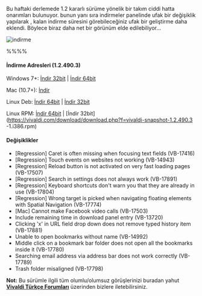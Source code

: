 

Bu haftaki derlemede 1.2 kararlı sürüme yönelik bir takım ciddi hatta onarımları bulunuyor. bunun yanı sıra indirmeler panelinde ufak bir değişiklik yapılarak , kalan indirme süresini görebileceğiniz ufak bir geliştirme daha eklendi. Böylece biraz daha net bir görünüm elde edilebiliyor...

![indirme](//res.cloudinary.com/vivaldi/image/upload/v1464160548/download-time-small_yluyh7.png#full-width)


%%%%

#### İndirme Adresleri (1.2.490.3)

Windows 7+: [İndir 32bit](https://vivaldi.com/download/download.php?f=Vivaldi.1.2.490.3.exe) | [İndir 64bit](https://vivaldi.com/download/download.php?f=Vivaldi.1.2.490.3.x64.exe)

Mac (10.7+): [İndir](https://vivaldi.com/download/download.php?f=Vivaldi.1.2.490.3.dmg)

Linux Deb: [İndir 64bit](https://vivaldi.com/download/download.php?f=vivaldi-snapshot_1.2.490.3-1_amd64.deb) | [İndir 32bit](https://vivaldi.com/download/download.php?f=vivaldi-snapshot_1.2.490.3-1_i386.de)

Linux RPM: [İndir 64bit](https://vivaldi.com/download/download.php?f=vivaldi-snapshot-1.2.490.3-1.x86_64.rpm) | [İndir 32bit](https://vivaldi.com/download/download.php?f=vivaldi-snapshot-1.2.490.3  -1.i386.rpm)


#### Değişiklikler
* [Regression] Caret is often missing when focusing text fields (VB-17416)
* [Regression] Touch events on websites not working (VB-14943)
* [Regression] Reload button is not activated on very fast loading pages (VB-17507)
* [Regression] Search in settings does not always work (VB-17891)
* [Regression] Keyboard shortcuts don't warn you that they are already in use (VB-17804)
* [Regression] Wrong target is picked when navigating floating elements with Spatial Navigation (VB-17774)
* [Mac] Cannot make Facebook video calls (VB-17503)
* Include remaining time in download panel entry (VB-13720)
* Clicking 'x' in URL field drop down does not remove typed history item (VB-17881)
* Unable to open bookmarks without name (VB-14992)
* Middle click on a bookmark bar folder does not open all the bookmarks inside it (VB-17780)
* Searching email address via address bar does not work correctly (VB-17789)
* Trash folder misaligned (VB-17798)

**Not:** Bu sürümle ilgili tüm olumlu/olumsuz görüşlerinizi buradan yahut **[Vivaldi Türkçe Forumları](https://vivaldi.net/forum/turkish)** üzerinden bizlere iletebilirsiniz.
